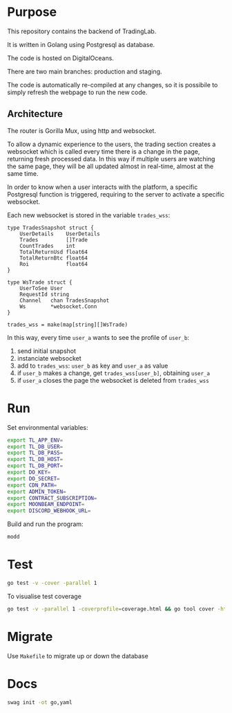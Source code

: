 # Purpose
This repository contains the backend of TradingLab.

It is written in Golang using Postgresql as database.

The code is hosted on DigitalOceans.

There are two main branches: production and staging.

The code is automatically re-compiled at any changes, so it is possibile to simply refresh the webpage to run the new code.

## Architecture

The router is Gorilla Mux, using http and websocket.

To allow a dynamic experience to the users, the trading section creates a websocket which is called every time there is a change in the page, returning fresh processed data. In this way if multiple users are watching the same page, they will be all updated almost in real-time, almost at the same time.

In order to know when a user interacts with the platform, a specific Postgresql function is triggered, requiring to the server to activate a specific websocket.

Each new websocket is stored in the variable `trades_wss`:
```golang
type TradesSnapshot struct {
	UserDetails    UserDetails
	Trades         []Trade
	CountTrades    int
	TotalReturnUsd float64
	TotalReturnBtc float64
	Roi            float64
}

type WsTrade struct {
	UserToSee User
	RequestId string
	Channel   chan TradesSnapshot
	Ws        *websocket.Conn
}

trades_wss = make(map[string][]WsTrade)
```
In this way, every time `user_a` wants to see the profile of `user_b`:

1. send initial snapshot
2. instanciate websocket
3. add to `trades_wss`: `user_b` as key and `user_a` as value
4. if `user_b` makes a change, get `trades_wss[user_b]`, obtaining `user_a` 
5. if `user_a` closes the page the websocket is deleted from `trades_wss` 

# Run

Set environmental variables:
```bash
export TL_APP_ENV=
export TL_DB_USER=
export TL_DB_PASS=
export TL_DB_HOST=
export TL_DB_PORT=
export DO_KEY=
export DO_SECRET=
export CDN_PATH=
export ADMIN_TOKEN=
export CONTRACT_SUBSCRIPTION=
export MOONBEAM_ENDPOINT=
export DISCORD_WEBHOOK_URL=
```

Build and run the program:
```bash
modd
```

# Test
```bash
go test -v -cover -parallel 1
```

To visualise test coverage

```bash
go test -v -parallel 1 -coverprofile=coverage.html && go tool cover -html=coverage.html
```

# Migrate
Use `Makefile` to migrate up or down the database

# Docs

```bash
swag init -ot go,yaml
```
